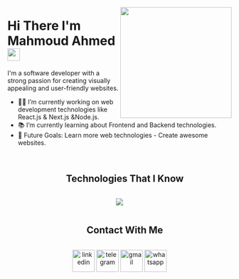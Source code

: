 <picture> <img align="right" src="https://github.com/7oSkaaa/7oSkaaa/blob/main/Images/Right_Side.gif?raw=true" width = 250px></picture>
<h1>
  Hi There I'm Mahmoud Ahmed 
  <img src="https://media.giphy.com/media/hvRJCLFzcasrR4ia7z/giphy.gif" width="28">
</h1>
<p>
I'm a software developer with a strong passion for creating visually appealing and user-friendly websites. 
</p>

- 👨‍💻 I’m currently working on web development technologies like React.js & Next.js &Node.js.
- 📚 I’m currently learning about Frontend and Backend technologies.
- 🎯 Future Goals: Learn more web technologies - Create awesome websites.
<br><br>
<!--h1 without bottom border-->
<div id="user-content-toc">
  <ul align="center">
    <summary><h2 style="display: inline-block">Technologies That I Know</h2></summary>
  </ul>
</div>
<!--tech stack icons-->
<p align="center">
  <a href="https://skillicons.dev">
    <img src="https://skillicons.dev/icons?i=html,css,js,ts,react,redux,nextjs,bootstrap,tailwind,nodejs,express,postgres,mongodb,prisma,supabase,git,github,pug,firebase,postman,vscode,npm,gulp&perline=9" />
  </a>
</p>
<!-- Connect with me -->
<!--h2 without bottom border-->
<div id="user-content-toc">
  <ul align="center">
    <summary><h2 style="display: inline-block">Contact With Me</h2></summary>
  </ul>
</div>

<!--icons and links-->
<p align="center">
<a href="https://www.linkedin.com/in/mahmoud-ahmed-ibrahim-2b9844278" target="blank"><img align="center" src="https://img.icons8.com/?size=256&id=114445&format=png" alt="linkedin" height="50" width="50" /></a>
<a href="http://t.me/mahmoudAhmed565" target="blank"><img align="center" src="https://img.icons8.com/?size=256&id=oWiuH0jFiU0R&format=png" alt="telegram" height="50" width="50" /></a> 
<a href="mailto:mahmoudcs12@gmail.com" target="blank"><img align="center" src="https://img.icons8.com/?size=256&id=P7UIlhbpWzZm&format=png" alt="gmail" height="50" width="50" /></a>
<a href="https://wa.me/201144758564" target="blank"><img align="center" src="https://img.icons8.com/?size=256&id=A1JUR9NRH7sC&format=png" alt="whatsapp" height="50" width="50" /></a>
  
</p>

